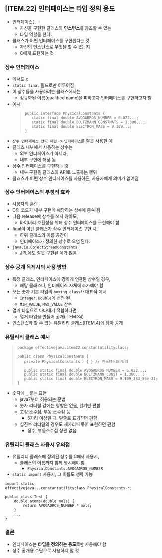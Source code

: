 ## [ITEM.22] 인터페이스는 타입 정의 용도
- 인터페이스는
    - 자신을 구현한 클래스의 **인스턴스**를 참조할 수 있는
    - 타입 역할을 한다.
- 클래스가 어떤 인터페이스를 구현한다는 것
    - 자신의 인스턴스로 무엇을 할 수 있는지
    - C에게 표현하는 것

### 상수 인터페이스
- 메서드 x
- `static final` 필드로만 이루어짐 
- 이 상수들을 사용하려는 클래스에서는
    - 정규화된 이름(qualified name)을 피하고자 인터페이스를 구현하고자 함
- 예시
    >```
    >public interface PhysicalConstants {
    >    static final double AVOGADROS_NUMBER = 6.022...;
    >    static final double BOLTZMANN_CONSTNATS = 1.380...;
    >    static final double ELECTRON_MASS = 9.109...;
    >}
    >```
- `상수 인터페이스 안티 패턴` -> `인터페이스`를 잘못 사용한 예
- 클래스 내부에서 사용하는 상수는
    - 외부 인터페이스가 아니라,
    - 내부 구현에 해당 됨
- 상수 인터페이스를 구현하는 것
    - 내부 구현을 클래스의 API로 노출하는 행위
- 클래스가 어떤 상수 인터페이스를 사용하든, 사용자에게 의미가 없어짐

### 상수 인터페이스의 부정적 효과
- 사용자의 혼란
- C의 코드가 내부 구현에 해당하는 상수에 종속 됨
- 다음 release에 상수를 쓰지 않아도,
    - 바이너리 호환성을 위해 상수 인터페이스를 구현해야 함
- final이 아닌 클래스가 상수 인터페이스 구현 시,
    - 하위 클래스의 이름 공간이
    - 인터페이스가 정의한 상수로 오염 된다.
- `java.io.ObjectStreamConstants`
    - JPL에도 잘못 구현된 예가 많음

### 상수 공개 목적시의 사용 방법
- 특정 클래스, 인터페이스에 강하게 연관된 상수일 경우,
    - 해당 클래스나, 인터페이스 자체에 추가해야 함
- 모든 숫자 기본 타입의 `boxing class`가 대표적 예시
    - `Integer`, `Double`에 선언 된
    - `MIN_VALUE`, `MAX_VALUE` 상수
- 열거 타입으로 나타내기 적합하다면,
    - 열거 타입을 만들어 공개(ITEM.34)
- 인스턴스화 할 수 없는 유틸리티 클래스(ITEM.4)에 담아 공개

### 유틸리티 클래스 예시
>```
>package effectivejava.item22.constantutilityclass;
>
>public class PhysicalConstants {
>    private PhysicalConstants() { } // 인스턴스화 방지
>
>    public static final double AVOGADROS_NUMBER = 6.022...;
>    public static final double BOLTZMANN_CONST = 1.380...;
>    public static final double ELECTRON_MASS = 9.109_383_56e-31;
>}
>```
- 숫자에 `_` 붙는 표현
    - java7부터 허용되는 문법
    - 숫자 리터럴 값에는 영향은 없음, 읽기만 편함
    - 고정 소수점, 부동 소수점 등
        - 5자리 이상일 때, 밑줄로 표기하면 편함
    - 십진수 리터럴의 경우도 세자리씩 묶어 표현하면 편함
        - 정수, 부동소수점 상관 없음

### 유틸리티 클래스 사용시 유의점
- 유틸리티 클래스에 정의된 상수를 C에서 사용시,
    - 클래스의 이름까지 함께 명시해야 함
        - `PhysicalConstants.AVOGADROS_NUMBER`
- `static import` 사용시, 그 이름도 생략 가능
```
import static effectivejava...constantutilityclass.PhysicalConstants.*;

public class Test {
    double atoms(double mols) {
        return AVOGADROS_NUMBER * mols;
    }
    ...
}
```

### 결론
- 인터페이스는 **타입을 정의하는 용도**로만 사용해야 함
- 상수 공개용 수단으로 사용하지 말 것